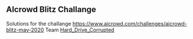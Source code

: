 ## AIcrowd Blitz Challange

Solutions for the challange <https://www.aicrowd.com/challenges/aicrowd-blitz-may-2020>
Team [Hard_Drive_Corrupted](https://www.aicrowd.com/challenges/aicrowd-blitz-may-2020/teams/Hard_Drive_Corrupted)
